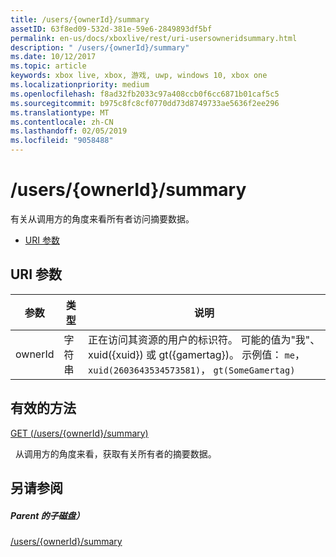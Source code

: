 ```yaml
---
title: /users/{ownerId}/summary
assetID: 63f8ed09-532d-381e-59e6-2849893df5bf
permalink: en-us/docs/xboxlive/rest/uri-usersowneridsummary.html
description: " /users/{ownerId}/summary"
ms.date: 10/12/2017
ms.topic: article
keywords: xbox live, xbox, 游戏, uwp, windows 10, xbox one
ms.localizationpriority: medium
ms.openlocfilehash: f8ad32fb2033c97a408ccb0f6cc6871b01caf5c5
ms.sourcegitcommit: b975c8fc8cf0770dd73d8749733ae5636f2ee296
ms.translationtype: MT
ms.contentlocale: zh-CN
ms.lasthandoff: 02/05/2019
ms.locfileid: "9058488"
---
```

# <a name="usersowneridsummary"></a>/users/{ownerId}/summary
有关从调用方的角度来看所有者访问摘要数据。

  * [URI 参数](#ID4EQ)

<a id="ID4EQ"></a>


## <a name="uri-parameters"></a>URI 参数

| 参数| 类型| 说明|
| --- | --- | --- |
| ownerId| 字符串| 正在访问其资源的用户的标识符。 可能的值为"我"、 xuid({xuid}) 或 gt({gamertag})。 示例值： <code>me</code>， <code>xuid(2603643534573581)</code>， <code>gt(SomeGamertag)</code>|

<a id="ID4ESB"></a>


## <a name="valid-methods"></a>有效的方法

[GET (/users/{ownerId}/summary)](uri-usersowneridsummaryget.md)

&nbsp;&nbsp;从调用方的角度来看，获取有关所有者的摘要数据。

<a id="ID4E3B"></a>


## <a name="see-also"></a>另请参阅

<a id="ID4E5B"></a>


##### <a name="parent"></a>Parent 的子磁盘）

[/users/{ownerId}/summary](uri-usersowneridsummaryget.md)
